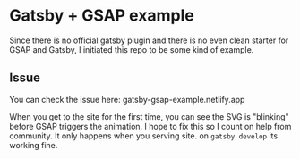 # Gatsby + GSAP example

Since there is no official gatsby plugin and there is no even clean starter for GSAP and Gatsby, I initiated this repo to be some kind of example.

## Issue

You can check the issue here: gatsby-gsap-example.netlify.app

When you get to the site for the first time, you can see the SVG is "blinking" before GSAP triggers the animation. I hope to fix this so I count on help from community.
It only happens when you serving site. on `gatsby develop` its working fine. 
